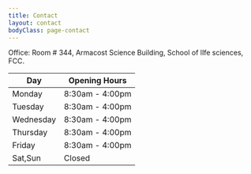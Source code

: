 ```yaml
---
title: Contact
layout: contact
bodyClass: page-contact
---
```


Office: Room # 344, Armacost Science Building, School of lIfe sciences, FCC.

| Day       | Opening Hours   |
| --------- | --------------- |
| Monday    | 8:30am - 4:00pm |
| Tuesday   | 8:30am - 4:00pm |
| Wednesday | 8:30am - 4:00pm |
| Thursday  | 8:30am - 4:00pm |
| Friday    | 8:30am - 4:00pm |
| Sat,Sun   | Closed          |

